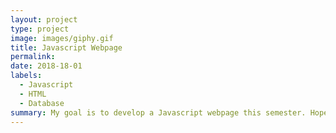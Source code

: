 ```yaml
---
layout: project
type: project
image: images/giphy.gif
title: Javascript Webpage
permalink: 
date: 2018-18-01
labels:
  - Javascript
  - HTML
  - Database
summary: My goal is to develop a Javascript webpage this semester. Hopefully I will incorporate secure SQL databases on it.
---
```

